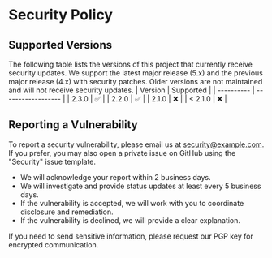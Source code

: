# Security Policy

## Supported Versions

The following table lists the versions of this project that currently receive security updates. We support the latest major release (5.x) and the previous major release (4.x) with security patches. Older versions are not maintained and will not receive security updates.
| Version    | Supported          |
| ---------- | ------------------ |
| 2.3.0      | :white_check_mark: |
| 2.2.0      | :white_check_mark: |
| 2.1.0      | :x:                |
| < 2.1.0    | :x:                |

## Reporting a Vulnerability

To report a security vulnerability, please email us at [security@example.com](mailto:security@example.com). If you prefer, you may also open a private issue on GitHub using the "Security" issue template.

- We will acknowledge your report within 2 business days.
- We will investigate and provide status updates at least every 5 business days.
- If the vulnerability is accepted, we will work with you to coordinate disclosure and remediation.
- If the vulnerability is declined, we will provide a clear explanation.

If you need to send sensitive information, please request our PGP key for encrypted communication.
